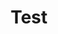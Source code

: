 ---
title: "Test"
pass_percentage: 70
type: "test"
questions:
  - id: "q1"
    text: "What is the primary service mesh technology covered in this course?"
    type: "single-answer"
    marks: 2
    options:
      - id: "a"
        text: "Linkerd"
      - id: "b"
        text: "Istio"
        is_correct: true
      - id: "c"
        text: "Consul Connect"
      - id: "d"
        text: "Envoy Proxy"
  - id: "q2"
    text: "What are the main learning outcomes of this Istio course?"
    type: "multiple-answers"
    marks: 2
    options:
      - id: "a"
        text: "Set up a service mesh"
        is_correct: true
      - id: "b"
        text: "Deploy applications using service mesh"
        is_correct: true
      - id: "c"
        text: "Database optimization"
  - id: "q3"
    text: "What cloud native management plane is used in this course?"
    type: "short_answer" 
    marks: 2
    correct_answer: "Meshery" 
---